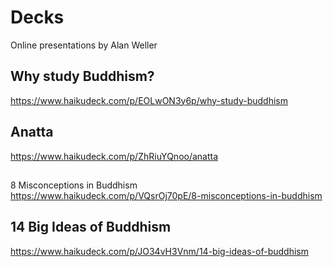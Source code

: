 # Decks
Online presentations by Alan Weller


## Why study Buddhism?
https://www.haikudeck.com/p/EOLwON3y6p/why-study-buddhism

## Anatta
https://www.haikudeck.com/p/ZhRiuYQnoo/anatta
## 
8 Misconceptions in Buddhism
https://www.haikudeck.com/p/VQsrOj70pE/8-misconceptions-in-buddhism

## 14 Big Ideas of Buddhism
https://www.haikudeck.com/p/JO34vH3Vnm/14-big-ideas-of-buddhism

